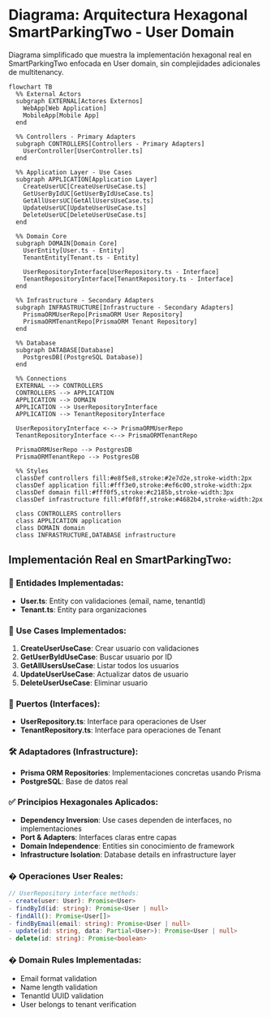# Diagrama: Arquitectura Hexagonal SmartParkingTwo - User Domain

Diagrama simplificado que muestra la implementación hexagonal real en SmartParkingTwo enfocada en User domain, sin complejidades adicionales de multitenancy.

```mermaid
flowchart TB
  %% External Actors
  subgraph EXTERNAL[Actores Externos]
    WebApp[Web Application]
    MobileApp[Mobile App]
  end

  %% Controllers - Primary Adapters
  subgraph CONTROLLERS[Controllers - Primary Adapters]
    UserController[UserController.ts]
  end

  %% Application Layer - Use Cases
  subgraph APPLICATION[Application Layer]
    CreateUserUC[CreateUserUseCase.ts]
    GetUserByIdUC[GetUserByIdUseCase.ts] 
    GetAllUsersUC[GetAllUsersUseCase.ts]
    UpdateUserUC[UpdateUserUseCase.ts]
    DeleteUserUC[DeleteUserUseCase.ts]
  end

  %% Domain Core
  subgraph DOMAIN[Domain Core]
    UserEntity[User.ts - Entity]
    TenantEntity[Tenant.ts - Entity]
    
    UserRepositoryInterface[UserRepository.ts - Interface]
    TenantRepositoryInterface[TenantRepository.ts - Interface]
  end

  %% Infrastructure - Secondary Adapters
  subgraph INFRASTRUCTURE[Infrastructure - Secondary Adapters]
    PrismaORMUserRepo[PrismaORM User Repository]
    PrismaORMTenantRepo[PrismaORM Tenant Repository]
  end

  %% Database
  subgraph DATABASE[Database]
    PostgresDB[(PostgreSQL Database)]
  end

  %% Connections
  EXTERNAL --> CONTROLLERS
  CONTROLLERS --> APPLICATION
  APPLICATION --> DOMAIN
  APPLICATION --> UserRepositoryInterface
  APPLICATION --> TenantRepositoryInterface
  
  UserRepositoryInterface <--> PrismaORMUserRepo
  TenantRepositoryInterface <--> PrismaORMTenantRepo
  
  PrismaORMUserRepo --> PostgresDB
  PrismaORMTenantRepo --> PostgresDB

  %% Styles
  classDef controllers fill:#e8f5e8,stroke:#2e7d2e,stroke-width:2px
  classDef application fill:#fff3e0,stroke:#ef6c00,stroke-width:2px  
  classDef domain fill:#fff0f5,stroke:#c2185b,stroke-width:3px
  classDef infrastructure fill:#f0f8ff,stroke:#4682b4,stroke-width:2px
  
  class CONTROLLERS controllers
  class APPLICATION application
  class DOMAIN domain
  class INFRASTRUCTURE,DATABASE infrastructure
```

## Implementación Real en SmartParkingTwo:

### 🎯 **Entidades Implementadas:**
- **User.ts**: Entity con validaciones (email, name, tenantId)
- **Tenant.ts**: Entity para organizaciones

### 🔧 **Use Cases Implementados:**
1. **CreateUserUseCase**: Crear usuario con validaciones
2. **GetUserByIdUseCase**: Buscar usuario por ID
3. **GetAllUsersUseCase**: Listar todos los usuarios  
4. **UpdateUserUseCase**: Actualizar datos de usuario
5. **DeleteUserUseCase**: Eliminar usuario

### 🔌 **Puertos (Interfaces):**
- **UserRepository.ts**: Interface para operaciones de User
- **TenantRepository.ts**: Interface para operaciones de Tenant

### 🛠️ **Adaptadores (Infrastructure):**
- **Prisma  ORM Repositories**: Implementaciones concretas usando Prisma
- **PostgreSQL**: Base de datos real

### ✅ **Principios Hexagonales Aplicados:**
- **Dependency Inversion**: Use cases dependen de interfaces, no implementaciones
- **Port & Adapters**: Interfaces claras entre capas
- **Domain Independence**: Entities sin conocimiento de framework
- **Infrastructure Isolation**: Database details en infrastructure layer

### � **Operaciones User Reales:**
```typescript
// UserRepository interface methods:
- create(user: User): Promise<User>
- findById(id: string): Promise<User | null>  
- findAll(): Promise<User[]>
- findByEmail(email: string): Promise<User | null>
- update(id: string, data: Partial<User>): Promise<User | null>
- delete(id: string): Promise<boolean>
```

### �️ **Domain Rules Implementadas:**
- Email format validation
- Name length validation  
- TenantId UUID validation
- User belongs to tenant verification
